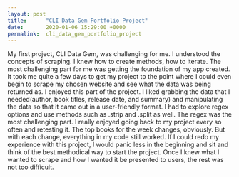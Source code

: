 ```yaml
---
layout: post
title:      "CLI Data Gem Portfolio Project"
date:       2020-01-06 15:29:00 +0000
permalink:  cli_data_gem_portfolio_project
---
```




My first project, CLI Data Gem, was challenging for me. I understood the concepts of scraping. I knew how to create methods, how to iterate. The most challenging part for me was getting the foundation of my app created. It took me quite a few days to get my project to the point where I could even begin to scrape my chosen website and see what the data was being returned as. I enjoyed this part of the project. I liked grabbing the data that I needed(author, book titles, release date, and summary) and manipulating the data so that it came out in a user-friendly format. I had to explore regex options and use methods such as .strip and .split as well. The regex was the most challenging part. I really enjoyed going back to my project every so often and retesting it. The top books for the week changes, obviously. But with each change, everything in my code still worked. If I could redo my experience with this project, I would panic less in the beginning and sit and think of the best methodical way to start the project. Once I knew what I wanted to scrape and how I wanted it be presented to users, the rest was not too difficult. 
